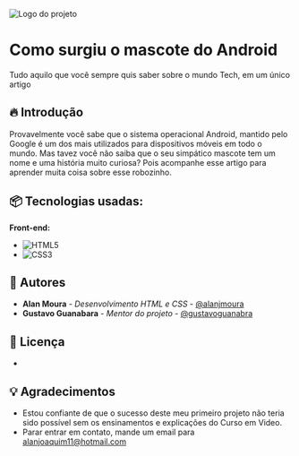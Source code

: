 ![Logo do projeto](https://alanjmoura.github.io/projeto-android/imagens/dan-droids.png)

# Como surgiu o mascote do Android 

Tudo aquilo que você sempre quis saber sobre o mundo Tech, em um único artigo

## 🔥 Introdução

Provavelmente você sabe que o sistema operacional Android, mantido pelo Google é um dos mais utilizados para dispositivos móveis em todo o mundo. Mas tavez você não saiba que o seu simpático mascote tem um nome e uma história muito curiosa? Pois acompanhe esse artigo para aprender muita coisa sobre esse robozinho.

## 📦 Tecnologias usadas:

**Front-end:**
* ![HTML5](https://img.shields.io/badge/html5-%23E34F26.svg?style=for-the-badge&logo=html5&logoColor=white)
* ![CSS3](https://img.shields.io/badge/css3-%231572B6.svg?style=for-the-badge&logo=css3&logoColor=white)

## 👷 Autores

* **Alan Moura** - *Desenvolvimento HTML e CSS* - [@alanjmoura](https://github.com/alanjmoura)
* **Gustavo Guanabara** - *Mentor do projeto* - [@gustavoguanabra](https://github.com/gustavoguanabara)

## 📄 Licença

-

## 💡 Agradecimentos

* Estou confiante de que o sucesso deste meu primeiro projeto não teria sido possível sem os ensinamentos e explicações do Curso em Video.
* Parar entrar em contato, mande um email para alanjoaquim11@hotmail.com
